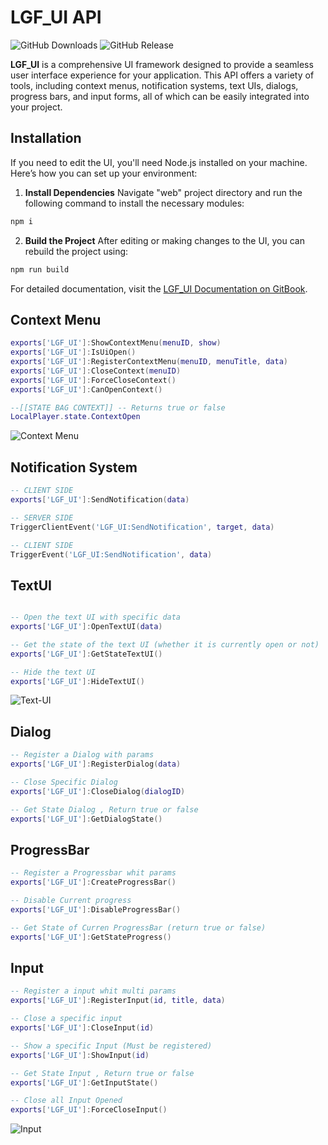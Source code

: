 # LGF_UI API

![GitHub Downloads](https://img.shields.io/github/downloads/ENT510/LGF_UI/total?logo=github)
![GitHub Release](https://img.shields.io/github/v/release/ENT510/LGF_UI?logo=github)

**LGF_UI** is a comprehensive UI framework designed to provide a seamless user interface experience for your application. This API offers a variety of tools, including context menus, notification systems, text UIs, dialogs, progress bars, and input forms, all of which can be easily integrated into your project.

## Installation

If you need to edit the UI, you'll need Node.js installed on your machine. Here’s how you can set up your environment:

1. **Install Dependencies**
   Navigate "web" project directory and run the following command to install the necessary modules:
```bash
npm i
```

2. **Build the Project**
After editing or making changes to the UI, you can rebuild the project using:

```bash
npm run build
```

For detailed documentation, visit the [LGF_UI Documentation on GitBook](https://legacy-script.gitbook.io/legacy-core/free-release/lgf-ui).


## Context Menu

```lua
exports['LGF_UI']:ShowContextMenu(menuID, show)
exports['LGF_UI']:IsUiOpen()
exports['LGF_UI']:RegisterContextMenu(menuID, menuTitle, data)
exports['LGF_UI']:CloseContext(menuID)
exports['LGF_UI']:ForceCloseContext()
exports['LGF_UI']:CanOpenContext()

--[[STATE BAG CONTEXT]] -- Returns true or false
LocalPlayer.state.ContextOpen
```

![Context Menu](https://cdn.discordapp.com/attachments/1217899672899944509/1277354650659717181/image.png?ex=66ccdcb8&is=66cb8b38&hm=2870c95f721b968ed35198c9c21a20ad69ef07a007cf47cf6a5462d913ce47d1)

## Notification System

```lua
-- CLIENT SIDE
exports['LGF_UI']:SendNotification(data)

-- SERVER SIDE
TriggerClientEvent('LGF_UI:SendNotification', target, data)

-- CLIENT SIDE
TriggerEvent('LGF_UI:SendNotification', data)
```

## TextUI

```lua

-- Open the text UI with specific data
exports['LGF_UI']:OpenTextUI(data)

-- Get the state of the text UI (whether it is currently open or not)
exports['LGF_UI']:GetStateTextUI()

-- Hide the text UI
exports['LGF_UI']:HideTextUI()
```

![Text-UI](https://cdn.discordapp.com/attachments/1217899672899944509/1277355242828337292/keybind.png?ex=66ccdd46&is=66cb8bc6&hm=dac2f940b90f8dce0c3ee02abd4eb13fc468441b2ef49778a7c04c0ddd346796&)


## Dialog 


```lua
-- Register a Dialog with params
exports['LGF_UI']:RegisterDialog(data)

-- Close Specific Dialog
exports['LGF_UI']:CloseDialog(dialogID)

-- Get State Dialog , Return true or false
exports['LGF_UI']:GetDialogState()
```

## ProgressBar 

```lua
-- Register a Progressbar whit params
exports['LGF_UI']:CreateProgressBar()

-- Disable Current progress
exports['LGF_UI']:DisableProgressBar()

-- Get State of Curren ProgressBar (return true or false)
exports['LGF_UI']:GetStateProgress()

```


## Input 



```lua
-- Register a input whit multi params
exports['LGF_UI']:RegisterInput(id, title, data)

-- Close a specific input
exports['LGF_UI']:CloseInput(id)

-- Show a specific Input (Must be registered)
exports['LGF_UI']:ShowInput(id)

-- Get State Input , Return true or false
exports['LGF_UI']:GetInputState()

-- Close all Input Opened
exports['LGF_UI']:ForceCloseInput()

```

![Input](https://cdn.discordapp.com/attachments/1217899672899944509/1277355891108347974/image.png?ex=66ccdde0&is=66cb8c60&hm=1ca49b8f0535bcbf50a460ead95c57c550f50bff3d8f2febf393b7a87b7a4d78&)
